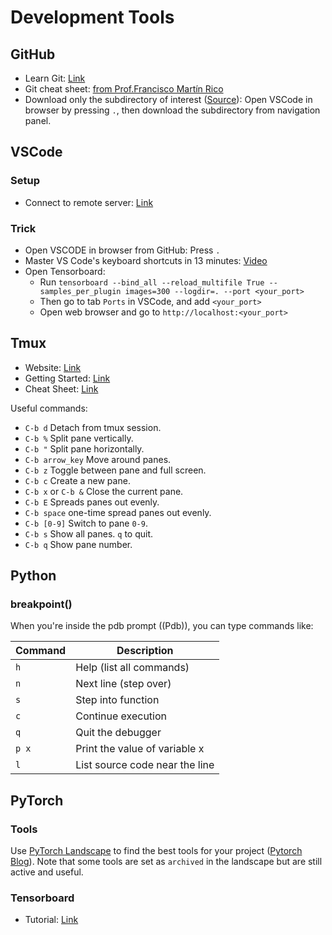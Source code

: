# Development Tools


<!--  -->
## GitHub

- Learn Git: [Link](https://github.com/git-guides)
- Git cheat sheet: [from Prof.Francisco Martín Rico](Git/src/cheat_sheet_1.pdf)
- Download only the subdirectory of interest 
([Source](https://github.com/google-research/google-research/blob/master/README.md)): 
Open VSCode in browser by pressing `.`, then download the subdirectory from navigation panel.



<!--  -->
## VSCode
### Setup
- Connect to remote server: [Link](https://code.visualstudio.com/docs/remote/ssh)

### Trick
- Open VSCODE in browser from GitHub: Press `.`
- Master VS Code's keyboard shortcuts in 13 minutes: [Video](https://www.youtube.com/watch?v=nWIRJBCjls8)
- Open Tensorboard:  
    - Run `tensorboard --bind_all --reload_multifile True --samples_per_plugin images=300 --logdir=. --port <your_port>`
    - Then go to tab `Ports` in VSCode, and add `<your_port>`  
    - Open web browser and go to `http://localhost:<your_port>`  



<!--  -->
## Tmux

- Website: [Link](https://github.com/tmux/tmux/wiki)
- Getting Started: [Link](https://github.com/tmux/tmux/wiki/Getting-Started)
- Cheat Sheet: [Link](https://gist.github.com/MohamedAlaa/2961058)

Useful commands:
- `C-b d` Detach from tmux session.
- `C-b %` Split pane vertically.
- `C-b "` Split pane horizontally.
- `C-b arrow_key` Move around panes.
- `C-b z` Toggle between pane and full screen.
- `C-b c` Create a new pane.
- `C-b x` or `C-b &` Close the current pane.
- `C-b E` Spreads panes out evenly.
- `C-b space` one-time spread panes out evenly.
- `C-b [0-9]` Switch to pane `0-9`.
- `C-b s` Show all panes. `q` to quit.
- `C-b q` Show pane number.




<!--  -->
## Python

### breakpoint()

When you're inside the pdb prompt ((Pdb)), you can type commands like:

| Command | Description |
|---------|-------------|
| `h` | Help (list all commands) |
| `n` | Next line (step over) |
| `s` | Step into function |
| `c` | Continue execution |
| `q` | Quit the debugger |
| `p x` | Print the value of variable x |
| `l` | List source code near the line |


<!--  -->
## PyTorch

### Tools
Use [PyTorch Landscape](https://landscape.pytorch.org/) to find the best tools for your project ([Pytorch Blog](https://pytorch.org/blog/pytorch-landscape/)).
Note that some tools are set as `archived` in the landscape but are still active and useful.

### Tensorboard
- Tutorial: [Link](https://pytorch.org/docs/stable/tensorboard.html)


